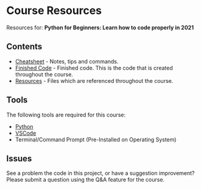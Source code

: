# Course Resources

Resources for: **Python for Beginners: Learn how to code properly in 2021**

## Contents

 * [Cheatsheet](CHEATSHEET.md) - Notes, tips and commands.
 * [Finished Code](final-code/) - Finished code. This is the code that is created throughout the course.
 * [Resources](resources/) - Files which are referenced throughout the course.
 
 
## Tools

The following tools are required for this course:

 * [Python](https://www.python.org/)
 * [VSCode](https://code.visualstudio.com/)
 * Terminal/Command Prompt (Pre-Installed on Operating System)
 
## Issues

See a problem the code in this project, or have a suggestion improvement? Please submit a question using the Q&A feature for the course.
